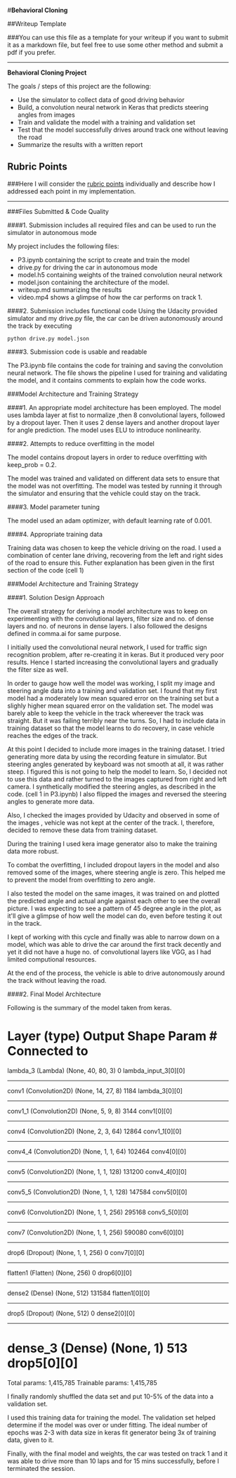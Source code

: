 #**Behavioral Cloning** 

##Writeup Template

###You can use this file as a template for your writeup if you want to submit it as a markdown file, but feel free to use some other method and submit a pdf if you prefer.

---

**Behavioral Cloning Project**

The goals / steps of this project are the following:
* Use the simulator to collect data of good driving behavior
* Build, a convolution neural network in Keras that predicts steering angles from images
* Train and validate the model with a training and validation set
* Test that the model successfully drives around track one without leaving the road
* Summarize the results with a written report


[//]: # (Image References)

[image1]: ./examples/placeholder.png "Model Visualization"
[image2]: ./examples/placeholder.png "Grayscaling"
[image3]: ./examples/placeholder_small.png "Recovery Image"
[image4]: ./examples/placeholder_small.png "Recovery Image"
[image5]: ./examples/placeholder_small.png "Recovery Image"
[image6]: ./examples/placeholder_small.png "Normal Image"
[image7]: ./examples/placeholder_small.png "Flipped Image"

## Rubric Points
###Here I will consider the [rubric points](https://review.udacity.com/#!/rubrics/432/view) individually and describe how I addressed each point in my implementation.  

---
###Files Submitted & Code Quality

####1. Submission includes all required files and can be used to run the simulator in autonomous mode

My project includes the following files:
* P3.ipynb containing the script to create and train the model
* drive.py for driving the car in autonomous mode
* model.h5 containing weights of the trained convolution neural network 
* model.json containing the architecture of the model.
* writeup.md summarizing the results
* video.mp4 shows a glimpse of how the car performs on track 1.

####2. Submission includes functional code
Using the Udacity provided simulator and my drive.py file, the car can be driven autonomously around the track by executing 
```
python drive.py model.json
```

####3. Submission code is usable and readable

The P3.ipynb file contains the code for training and saving the convolution neural network. The file shows the pipeline I used for training and validating the model, and it contains comments to explain how the code works.

###Model Architecture and Training Strategy

####1. An appropriate model architecture has been employed. The model uses lambda layer at fist to normalize ,then 8 convolutional layers, followed by a dropout layer. Then it uses 2 dense layers and another dropout layer for angle prediction. The model uses ELU to introduce nonlinearity. 

####2. Attempts to reduce overfitting in the model

The model contains dropout layers in order to reduce overfitting with keep_prob = 0.2. 

The model was trained and validated on different data sets to ensure that the model was not overfitting. The model was tested by running it through the simulator and ensuring that the vehicle could stay on the track.

####3. Model parameter tuning

The model used an adam optimizer, with default learning rate of 0.001.

####4. Appropriate training data

Training data was chosen to keep the vehicle driving on the road. I used a combination of center lane driving, recovering from the left and right sides of the road to ensure this. Futher explanation has been given in the first section of the code (cell 1)

 

###Model Architecture and Training Strategy

####1. Solution Design Approach

The overall strategy for deriving a model architecture was to keep on experimenting with the convolutional layers, filter size and no. of dense layers and no. of neurons in dense layers. I also followed the designs defined in comma.ai for same purpose.

I initially used the convolutional neural network, I used for traffic sign recognition problem, after re-creating it in keras. But it produced very poor results. Hence I started increasing the convolutional layers and gradually the filter size as well.  

In order to gauge how well the model was working, I split my image and steering angle data into a training and validation set. I found that my first model had a moderately low mean squared error on the training set but a slighly higher mean squared error on the validation set. The model was barely able to keep the vehicle in the track whereever the track was straight. But it was failing terribly near the turns. So, I had to include data in training dataset so that the model learns to do recovery, in case vehicle reaches the edges of the track. 

At this point I decided to include more images in the training dataset. I tried generating more data by using the recording feature in simulator. But steering angles generated by keyboard was not smooth at all, it was rather steep. I figured this is not going to help the model to learn. So, I decided not to use this data and rather turned to the images captured from right and left camera. I synthetically modified the steering angles, as described in the code. (cell 1 in P3.ipynb)
I also flipped the images and reversed the steering angles to generate more data.

Also, I checked the images provided by Udacity and observed in some of the images , vehicle was not kept at the center of the track. I, therefore, decided to remove these data from training dataset.

During the training I used kera image generator also to make the training data more robust.



To combat the overfitting, I included dropout layers in the model and also removed some of the images, where steering angle is zero. This helped me to prevent the model from overfitting to zero angle.

I also tested the model on the same images, it was trained on and plotted the predicted angle and actual angle against each other to see the overall picture. I was expecting to see a pattern of 45 degree angle in the plot, as it'll give a glimpse of how well the model can do, even before testing it out in the track.

I kept of working with this cycle and finally was able to narrow down on a model, which was able to drive the car around the first track decently and yet it did not have a huge no. of convolutional layers like VGG, as I had limited computional resources. 


At the end of the process, the vehicle is able to drive autonomously around the track without leaving the road.

####2. Final Model Architecture

Following is the summary of the model taken from keras.

Layer (type)                     Output Shape          Param #     Connected to                     
====================================================================================================
lambda_3 (Lambda)                (None, 40, 80, 3)     0           lambda_input_3[0][0]             
____________________________________________________________________________________________________
conv1 (Convolution2D)            (None, 14, 27, 8)     1184        lambda_3[0][0]                   
____________________________________________________________________________________________________
conv1_1 (Convolution2D)          (None, 5, 9, 8)       3144        conv1[0][0]                      
____________________________________________________________________________________________________
conv4 (Convolution2D)            (None, 2, 3, 64)      12864       conv1_1[0][0]                    
____________________________________________________________________________________________________
conv4_4 (Convolution2D)          (None, 1, 1, 64)      102464      conv4[0][0]                      
____________________________________________________________________________________________________
conv5 (Convolution2D)            (None, 1, 1, 128)     131200      conv4_4[0][0]                    
____________________________________________________________________________________________________
conv5_5 (Convolution2D)          (None, 1, 1, 128)     147584      conv5[0][0]                      
____________________________________________________________________________________________________
conv6 (Convolution2D)            (None, 1, 1, 256)     295168      conv5_5[0][0]                    
____________________________________________________________________________________________________
conv7 (Convolution2D)            (None, 1, 1, 256)     590080      conv6[0][0]                      
____________________________________________________________________________________________________
drop6 (Dropout)                  (None, 1, 1, 256)     0           conv7[0][0]                      
____________________________________________________________________________________________________
flatten1 (Flatten)               (None, 256)           0           drop6[0][0]                      
____________________________________________________________________________________________________
dense2 (Dense)                   (None, 512)           131584      flatten1[0][0]                   
____________________________________________________________________________________________________
drop5 (Dropout)                  (None, 512)           0           dense2[0][0]                     
____________________________________________________________________________________________________
dense_3 (Dense)                  (None, 1)             513         drop5[0][0]                      
====================================================================================================
Total params: 1,415,785
Trainable params: 1,415,785





I finally randomly shuffled the data set and put 10-5% of the data into a validation set.

I used this training data for training the model. The validation set helped determine if the model was over or under fitting. The ideal number of epochs was 2-3 with data size in keras fit generator being 3x of training data, given to it. 

Finally, with the final model and weights, the car was tested on track 1 and it was able to drive more than 10 laps and for 15 mins successfully, before I terminated the session. 

